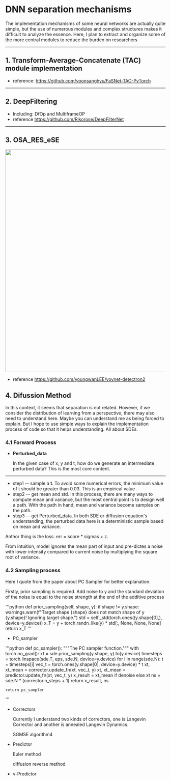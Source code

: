 # DNN separation mechanisms
 The implementation mechanisms of some neural networks are actually quite simple, but the use of numerous modules and complex structures makes it difficult to analyze the essence. Here, I plan to extract and organize some of the more central modules to reduce the burden on researchers

---

 ## 1. Transform-Average-Concatenate (TAC) module implementation
- reference: https://github.com/yoonsanghyu/FaSNet-TAC-PyTorch

----
 ## 2. DeepFiltering
 - Including: DfOp and MultiframeOP
 - reference https://github.com/Rikorose/DeepFilterNet

----

## 3. OSA_RES_eSE
<div align="center">
  <img src="https://dl.dropbox.com/s/jgi3c5828dzcupf/osa_updated.jpg" width="700px" />
</div>

- reference https://github.com/youngwanLEE/vovnet-detectron2

## 4. Difussion Method

In this context, it seems that separation is not related. However, if we consider the distribution of learning from a perspective, there may also need to understand here. Maybe you can understand me as being forced to explain. But I hope to use simple ways to explain the implementation process of code so that it helps understanding. All about SDEs.

### 4.1 Forward Process
- **Perturbed_data**
  
  In the given case of x, y and t, how do we generate an intermediate perturbed data? This is the most core content.
----

- step1 -- sample a **t**. To avoid some numerical errors, the minimum value of t should be greater than 0.03. This is an empirical value
- step2 --  get mean and std. 
In this process, there are many ways to compute mean and variance, but the most central point is to design well a path. With the path in hand, mean and variance become samples on the path.
- step3 -- get Perturbed_data. In both SDE or diffusion equation's understanding, the perturbed data here is a deterministic sample based on mean and variance.

Anthor thing is the loss. err = score * sigmas + z.


From intuition, model ignores the mean part of input and pre-dictes a noise with lower intensity compared to current noise by multiplying the square root of variance.

### 4.2 Sampling process

Here I quote from the paper about PC Sampler for better explanation.

Firstly, prior sampling is required. Add noise to y and the standard deviation of the noise is equal to the noise strength at the end of the additive process

'''python
def prior_sampling(self, shape, y):
        if shape != y.shape:
            warnings.warn(f"Target shape {shape} does not match shape of y {y.shape}! Ignoring target shape.")
        std = self._std(torch.ones((y.shape[0],), device=y.device))
        x_T = y + torch.randn_like(y) * std[:, None, None, None]
        return x_T
'''

- PC_sampler

'''python
def pc_sampler():
        """The PC sampler function."""
        with torch.no_grad():
            xt = sde.prior_sampling(y.shape, y).to(y.device)
            timesteps = torch.linspace(sde.T, eps, sde.N, device=y.device)
            for i in range(sde.N):
                t = timesteps[i]
                vec_t = torch.ones(y.shape[0], device=y.device) * t
                xt, xt_mean = corrector.update_fn(xt, vec_t, y)
                xt, xt_mean = predictor.update_fn(xt, vec_t, y)
            x_result = xt_mean if denoise else xt
            ns = sde.N * (corrector.n_steps + 1)
            return x_result, ns
    
    return pc_sampler
'''

- Correctors
  
  Currently I understand two kinds of correctors, one is Langevin Corrector and another is annealed Langevin Dynamics.

  SGMSE algorithm4 

- Predictor

  Euler method

  diffusion reverse method

- v-Predictor